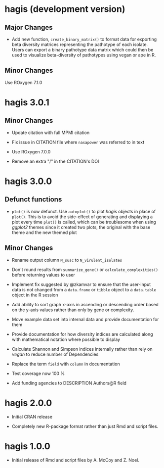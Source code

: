 # hagis (development version)

## Major Changes

* Add new function, `create_binary_matrix()` to format data for exporting beta
diversity matrices representing the pathotype of each isolate.
Users can export a binary pathotype data matrix which could then be used to
visualize beta-diversity of pathotypes using vegan or ape in R.

## Minor Changes

Use ROxygen 7.1.0

# hagis 3.0.1

## Minor Changes

* Update citation with full MPMI citation

* Fix issue in CITATION file where `nasapower` was referred to in text

* Use ROxygen 7.0.0

* Remove an extra "/" in the CITATION's DOI

# hagis 3.0.0

## Defunct functions

* `plot()` is now defunct. Use `autoplot()` to plot *hagis* objects in place of
`plot()`. This is to avoid the side-effect of generating and displaying a plot
every time `plot()` is called, which can be troublesome when using *ggplot2*
themes since it created two plots, the original with the base theme and the new
themed plot

## Minor Changes
 
* Rename output column `N_susc` to `N_virulent_isolates`

* Don't round results from `summarize_gene()` or `calculate_complexities()`
before returning values to user

* Implement fix suggested by @zkamvar to ensure that the user-input data is not
changed from a `data.frame` or `tibble` object to a `data.table` object in the
R session

* Add ability to sort graph x-axis in ascending or descending order based on the
y-axis values rather than only by gene or complexity.

* Move example data set into internal data and provide documentation for them

* Provide documentation for how diversity indices are calculated along with
mathematical notation where possible to display

* Calculate Shannon and Simpson indices internally rather than rely on *vegan*
to reduce number of Dependencies

* Replace the term `field` with `column` in documentation

* Test coverage now 100 %

* Add funding agencies to DESCRIPTION Authors@R field

# hagis 2.0.0

* Initial CRAN release

* Completely new R-package format rather than just Rmd and script files.

# hagis 1.0.0

* Initial release of Rmd and script files by A. McCoy and Z. Noel.
